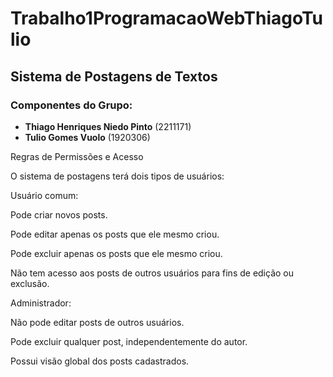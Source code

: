 # Trabalho1ProgramacaoWebThiagoTulio

## Sistema de Postagens de Textos

### Componentes do Grupo: 
- **Thiago Henriques Niedo Pinto** (2211171)
- **Tulio Gomes Vuolo** (1920306)

Regras de Permissões e Acesso

O sistema de postagens terá dois tipos de usuários:

Usuário comum:

Pode criar novos posts.

Pode editar apenas os posts que ele mesmo criou.

Pode excluir apenas os posts que ele mesmo criou.

Não tem acesso aos posts de outros usuários para fins de edição ou exclusão.

Administrador:

Não pode editar posts de outros usuários.

Pode excluir qualquer post, independentemente do autor.

Possui visão global dos posts cadastrados.
